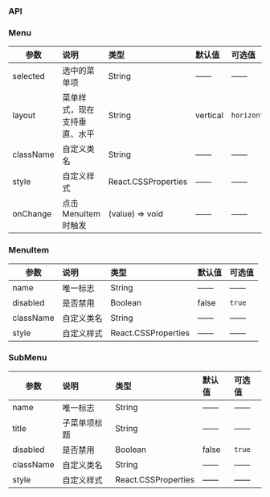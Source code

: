 ### API
### Menu

| 参数         |说明        |类型 |默认值 |可选值 |
| ------------ | :----------------|:------- | :----- | :----- |
| selected         |选中的菜单项 |String |—— |—— |
| layout |菜单样式，现在支持垂直、水平 |String |vertical |`horizontal` |
| className      |自定义类名  |String |—— |—— |
| style      |自定义样式  |React.CSSProperties |—— |—— |
| onChange    | 点击 MenuItem 时触发 |       (value) => void |—— |—— |

### MenuItem

| 参数         |说明        |类型 |默认值 |可选值 |
| ------------ | :----------------|:------- | :----- | :----- |
| name         |唯一标志 |String |—— |—— |
| disabled |	是否禁用 |Boolean |false |`true` |
| className      |自定义类名  |String |—— |—— |
| style      |自定义样式  |React.CSSProperties |—— |—— |

### SubMenu

| 参数         |说明        |类型 |默认值 |可选值 |
| ------------ | :----------------|:------- | :----- | :----- |
| name         |唯一标志 |String |—— |—— |
| title         |子菜单项标题 |String |—— |—— |
| disabled |	是否禁用 |Boolean |false |`true` |
| className      |自定义类名  |String |—— |—— |
| style      |自定义样式  |React.CSSProperties |—— |—— |